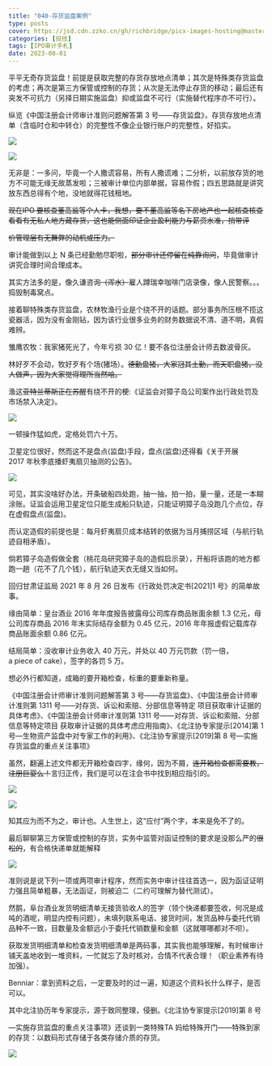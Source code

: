 ```yaml
---
title: "040-存货监盘案例"
type: posts
cover: https://jsd.cdn.zzko.cn/gh/richbridge/picx-images-hosting@master/thumbnail/投技.jpg
categories: [投技]
tags: [IPO审计手札]
date: 2023-08-01
---
```

平平无奇存货监盘！前提是获取完整的存货存放地点清单；其次是特殊类存货监盘的考虑；再次是第三方保管或控制的存货；从次是无法停止存货的移动；最后还有突发不可抗力（另择日期实施监盘）抑或监盘不可行（实施替代程序亦不可行）。

纵览《中国注册会计师审计准则问题解答第 3 号——存货监盘》，存货存放地点清单（含临时仓和中转仓）的完整性不像企业银行账户的完整性，好掐实。

![](https://img.richfan.site/ibank/IPO审计札记/040-存货监盘案例_1.webp)

![](https://img.richfan.site/ibank/IPO审计札记/040-存货监盘案例_2.webp)

无非是：一多问，毕竟一个人撒谎容易，所有人撒谎难；二分析，以前放存货的地方不可能无缘无故蒸发啦；三被审计单位内部单据，容易作假；四五思路就是讲究放东西总得有个地，没地就得花钱租地。

~~现在IPO 要核查董高监等个人卡，我想，要不董高监等名下房地产也一起核查核查看看有无私人地方藏存货，这也能侧面印证企业盈利能力与薪资水准，捎带评~~

~~价管理层有无舞弊的动机或压力。~~

审计能做到以上 N 条已经勤勉尽职啦，~~部分审计还停留在纯靠询问~~，毕竟做审计讲究合理时间合理成本。

其实方法多的是，像久谦咨询~~（浑水）~~雇人蹲瑞幸咖啡门店录像，像人民警察。。。捣毁制毒窝点。

接着聊特殊类存货监盘，农林牧渔行业是个绕不开的话题。部分事务所压根不揽这瓷器活，因为没有金刚钻，因为该行业很多业务的财务数据说不清、道不明，真假难辨。

雏鹰农牧：我家猪死光了，今年亏损 30 亿！要不各位注册会计师去数波骨灰。

林好歹不会动，牧好歹有个场(猪场）。~~德勤盘猪，大家冠其土勤，而天职盘猪，没人做声，因为大家觉得理所当然哈。~~

渔这~~亚特兰蒂斯正在苏醒~~有绕不开的梗:《证监会对獐子岛公司案作出行政处罚及市场禁入决定》。

![](https://img.richfan.site/ibank/IPO审计札记/040-存货监盘案例_3.webp)

一顿操作猛如虎，定格处罚六十万。

卫星定位很好，然而这不是盘点(监盘)手段，盘点(监盘)还得看《关于开展 2017 年秋季底播虾夷扇贝抽测的公告》。

![](https://img.richfan.site/ibank/IPO审计札记/040-存货监盘案例_4.webp)

可见，其实没啥好办法，开条破船四处跑，抽一抽，拍一拍，量一量，还是一本糊涂账。证监会运用卫星定位只能生成船只轨迹，只能证明獐子岛没跑几个点位，存在虚假盘点(监盘)。

而认定造假的前提也是：每月虾夷扇贝成本结转的依据为当月捕捞区域（与航行轨迹自相矛盾）。

倘若獐子岛造假做全套（桃花岛研究獐子岛的造假启示录），开船将该跑的地方都跑一趟（花不了几个钱），航行轨迹天衣无缝又当如何。

回归甘肃证监局 2021 年 8 月 26 日发布《行政处罚决定书[2021]1 号》的简单故事。

缘由简单：皇台酒业 2016 年年度报告披露母公司库存商品账面余额 1.3 亿元，母公司库存商品 2016 年末实际结存金额为 0.45 亿元，2016 年年报虚假记载库存商品账面余额 0.86 亿元。

结局简单：没收审计业务收入 40 万元，并处以 40 万元罚款（罚一倍，a piece of cake），签字的各罚 5 万。

想必外行都知道，成箱的要开箱检查，标重的要重新称量。

《中国注册会计师审计准则问题解答第 3 号——存货监盘》、《中国注册会计师审计准则第 1311 号——对存货、诉讼和索赔、分部信息等特定 项目获取审计证据的具体考虑》、《中国注册会计师审计准则第 1311 号——对存货、诉讼和索赔、分部信息等特定项目 获取审计证据的具体考虑应用指南》、《北注协专家提示[2014]第 1 号—生物资产监盘中对专家工作的利用》、《北注协专家提示[2019]第 8 号—实施存货监盘的重点关注事项》

虽然，翻遍上述文件都无开箱检查四字，缘何，因为不屑，~~连开箱检查都需要教，注册巨婴么！~~言归正传，我们是可以在注会书中找到相应指引的。

![](https://img.richfan.site/ibank/IPO审计札记/040-存货监盘案例_5.webp)

![](https://img.richfan.site/ibank/IPO审计札记/040-存货监盘案例_6.webp)

知其应为而不为之，审计也。人生世上，这“应付”两个字，本来是免不了的。

最后聊聊第三方保管或控制的存货，实务中监管对函证控制的要求是没那么严的~~很松的~~，有合格快递单就能解释

![](https://img.richfan.site/ibank/IPO审计札记/040-存货监盘案例_7.webp)

准则说是说下列一项或两项审计程序，然而实务中审计往往首选一，因为函证证明力强且简单粗暴，无法函证，则被迫二（二约可理解为替代测试）。

然鹅，阜台酒业发货明细清单无接货验收人的签字（领个快递都要签收，何况是成吨的酒呢，明显内控有问题），未填列联系电话、接货时间，发货品种与委托代销品种不一致，目数量及金额远小于委托代销数量和金额（这就哪哪都对不呗）。

获取发货明细清单和检查发货明细清单是两码事，其实我也能够理解，有时候审计铺天盖地收到一堆资料，一忙就忘了及时核对，合情不代表合理！（职业素养有待加强）。

Benniar：拿到资料之后，一定要及时的过一遍，知道这个资料长什么样子，是否可以。

其中北注协历年专家提示，源于致同整理，侵删。《北注协专家提示[2019]第 8 号

—实施存货监盘的重点关注事项》还谈到一类特殊TA 妈给特殊开门——特殊到家的存货：以数码形式存储于各类存储介质的存货。

![](https://img.richfan.site/ibank/IPO审计札记/040-存货监盘案例_8.webp)
